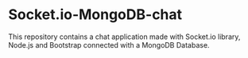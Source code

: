 # Socket.io-MongoDB-chat
This repository contains a chat application made with Socket.io library, Node.js and Bootstrap connected with a MongoDB Database.
